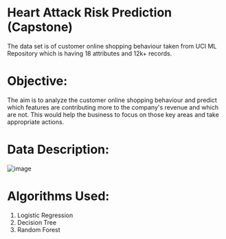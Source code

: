 # Heart Attack Risk Prediction (Capstone)

The data set is of customer online shopping behaviour taken from UCI ML Repository which is having 18 attributes and 12k+ records.

# Objective:

The aim is to analyze the customer online shopping behaviour and predict which features are contributing more to the company's revenue and which are not. This would help the business to focus on those key areas and take appropriate actions.

# Data Description:

![image](https://user-images.githubusercontent.com/92773337/164192618-84053854-bc38-48d9-a729-4121bd0cb46e.png)

# Algorithms Used:


1. Logistic Regression
2. Decision Tree
3. Random Forest
